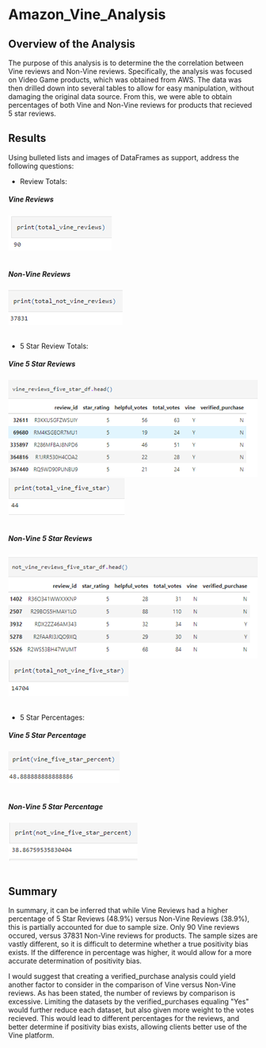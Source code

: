 # Amazon_Vine_Analysis

## Overview of the Analysis
The purpose of this analysis is to determine the the correlation between Vine reviews and Non-Vine reviews.  Specifically, the analysis was focused on Video Game products, which was obtained from AWS.  The data was then drilled down into several tables to allow for easy manipulation, without damaging the original data source.  From this, we were able to obtain percentages of both Vine and Non-Vine reviews for products that recieved 5 star reviews.

## Results

Using bulleted lists and images of DataFrames as support, address the following questions:

-  Review Totals:
<div class="container" align="left">
  <div style="background-image">
    <h5 align="left">Vine Reviews</h5>
    <img src="https://github.com/nseddon/Amazon_Vine_Analysis/blob/main/images/Total_Vine.PNG">
  </div>
</div><br>

<div class="container" align="left">
  <div style="background-image">
    <h5 align="left">Non-Vine Reviews</h5>
    <img src="https://github.com/nseddon/Amazon_Vine_Analysis/blob/main/images/Total_NonVine.PNG">
  </div>
</div><br>

-  5 Star Review Totals:
<div class="container" align="left">
  <div style="background-image">
    <h5 align="left">Vine 5 Star Reviews</h5>
    <img src="https://github.com/nseddon/Amazon_Vine_Analysis/blob/main/images/Vine_5star_table.PNG">
    <img src="https://github.com/nseddon/Amazon_Vine_Analysis/blob/main/images/Vine_5star.PNG">
  </div>
</div><br>

<div class="container" align="left">
  <div style="background-image">
    <h5 align="left">Non-Vine 5 Star Reviews</h5>
    <img src="https://github.com/nseddon/Amazon_Vine_Analysis/blob/main/images/Non_Vine_5star_table.PNG">
    <img src="https://github.com/nseddon/Amazon_Vine_Analysis/blob/main/images/NonVine_5star.PNG">
  </div>
</div><br>

-  5 Star Percentages:
<div class="container" align="left">
  <div style="background-image">
    <h5 align="left">Vine 5 Star Percentage</h5>
    <img src="https://github.com/nseddon/Amazon_Vine_Analysis/blob/main/images/Vine_percent.PNG">
  </div>
</div><br>

<div class="container" align="left">
  <div style="background-image">
    <h5 align="left">Non-Vine 5 Star Percentage</h5>
    <img src="https://github.com/nseddon/Amazon_Vine_Analysis/blob/main/images/NonVine_Percent.PNG">
  </div>
</div><br>


## Summary
In summary, it can be inferred that while Vine Reviews had a higher percentage of 5 Star Reviews (48.9%) versus Non-Vine Reviews (38.9%), this is partially accounted for due to sample size.  Only 90 Vine reviews occured, versus 37831 Non-Vine reviews for products.  The sample sizes are vastly different, so it is difficult to determine whether a true positivity bias exists.  If the difference in percentage was higher, it would allow for a more accurate determination of positivity bias.

I would suggest that creating a verified_purchase analysis could yield another factor to consider in the comparison of Vine versus Non-Vine reviews.  As has been stated, the number of reviews by comparison is excessive.  Limiting the datasets by the verified_purchases equaling "Yes" would further reduce each dataset, but also given more weight to the votes recieved.  This would lead to different percentages for the reviews, and better determine if positivity bias exists, allowing clients better use of the Vine platform.
